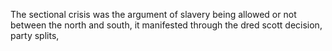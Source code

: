 The sectional crisis was the argument of slavery being allowed or not between the north and south, it manifested through the dred scott decision, party splits, 